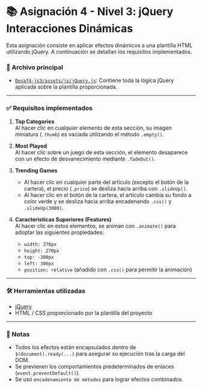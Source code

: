 # 📚 Asignación 4 - Nivel 3: jQuery Interacciones Dinámicas

Esta asignación consiste en aplicar efectos dinámicos a una plantilla HTML utilizando jQuery. A continuación se detallan los requisitos implementados.

### 📁 Archivo principal

- [`Desaf4-js3/assets/js/jQuery.js`](Desaf4-js3/assets/js/jQuery.js): Contiene toda la lógica jQuery aplicada sobre la plantilla proporcionada.

---

### ✅ Requisitos implementados

1. **Top Categories**  
   Al hacer clic en cualquier elemento de esta sección, su imagen miniatura (`.thumb`) es vaciada utilizando el método `.empty()`.

2. **Most Played**  
   Al hacer clic sobre un juego de esta sección, el elemento desaparece con un efecto de desvanecimiento mediante `.fadeOut()`.

3. **Trending Games**  
   - Al hacer clic en cualquier parte del artículo (excepto el botón de la cartera), el precio (`.price`) se desliza hacia arriba con `.slideUp()`.
   - Al hacer clic en el botón de la cartera, el artículo cambia su fondo a color verde y se desliza hacia arriba encadenando `.css()` y `.slideUp(3000)`.

4. **Características Superiores (Features)**  
   Al hacer clic en estos elementos, se animan con `.animate()` para adoptar las siguientes propiedades:
   - `width: 270px`
   - `height: 270px`
   - `top: -300px`
   - `left: 300px`
   - `position: relative` (añadido con `.css()` para permitir la animación)

---

### 🛠️ Herramientas utilizadas

- [jQuery](https://jquery.com/)
- HTML / CSS proporcionado por la plantilla del proyecto

---

### 📌 Notas

- Todos los efectos están encapsulados dentro de `$(document).ready(...)` para asegurar su ejecución tras la carga del DOM.
- Se previenen los comportamientos predeterminados de enlaces (`event.preventDefault()`).
- Se usó `encadenamiento de métodos` para lograr efectos combinados.
